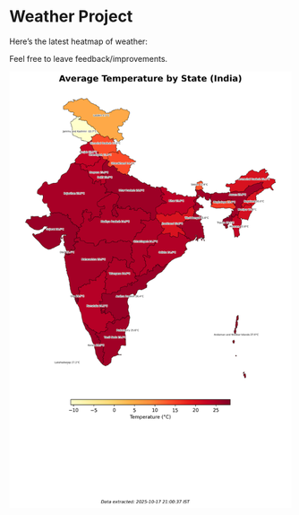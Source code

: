 # Weather Project

Here’s the latest heatmap of weather:

Feel free to leave feedback/improvements.

![India Heatmap](docs/assets/india_heatmap.png?v=F2611F)
